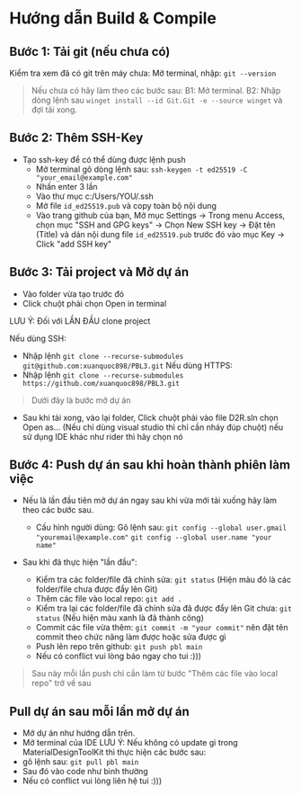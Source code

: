 # Hướng dẫn Build & Compile
## Bước 1: Tải git (nếu chưa có)
Kiểm tra xem đã có git trên máy chưa:
Mở terminal, nhập: ``git --version``
> Nếu chưa có hãy làm theo các bước sau:
		B1: Mở terminal.
		B2:  Nhập dòng lệnh sau ``winget install --id Git.Git -e --source winget`` và đợi tải xong.
## Bước 2: Thêm SSH-Key
- Tạo ssh-key để có thể dùng được lệnh push
	- Mở terminal gõ dòng lệnh sau:
		``ssh-keygen -t ed25519 -C "your_email@example.com"``
	- Nhấn enter 3 lần
	- Vào thư mục c:/Users/YOU/.ssh
	- Mở file ``id_ed25519.pub`` và copy toàn bộ nội dung
	- Vào trang github của bạn, Mở mục Settings -> Trong menu Access, chọn mục "SSH and GPG keys" -> Chọn New SSH key -> Đặt tên (Title) và dán nội dung file ``id_ed25519.pub`` trước đó vào mục Key -> Click "add SSH key"
## Bước 3: Tải project và Mở dự án
- Vào folder vừa tạo trước đó
- Click chuột phải chọn Open in terminal

LƯU Ý: Đối với LẦN ĐẦU clone project

Nếu dùng SSH:
- Nhập lệnh ``git clone --recurse-submodules git@github.com:xuanquoc898/PBL3.git``
Nếu dùng HTTPS:
- Nhập lệnh ``git clone --recurse-submodules https://github.com/xuanquoc898/PBL3.git``

> Dưới đây là bước mở dự án
- Sau khi tải xong, vào lại folder, Click chuột phải vào file D2R.sln chọn Open as... (Nếu chỉ dùng visual studio thì chỉ cần nháy đúp chuột) nếu sử dụng IDE khác như rider thì hãy chọn nó

## Bước 4: Push dự án sau khi hoàn thành phiên làm việc
- Nếu là lần đầu tiên mở dự án ngay sau khi vừa mới tải xuống hãy làm theo các bước sau.
	- Cấu hình người dùng:
		Gõ lệnh sau:
		``git config --global user.gmail "youremail@example.com"``
		``git config --global user.name "your name"``

- Sau khi đã thực hiện "lần đầu":
	- Kiểm tra các folder/file đã chỉnh sửa: ``git status`` (Hiện màu đỏ là các folder/file chưa được đẩy lên Git)
	- Thêm các file vào local repo: ``git add .``
	- Kiểm tra lại các folder/file đã chỉnh sửa đã được đẩy lên Git chưa: ``git status`` (Nếu hiện màu xanh là đã thành công)
	- Commit các file vừa thêm: ``git commit -m "your commit"``
		nên đặt tên commit theo chức năng làm được hoặc sửa được gì
	- Push lên repo trên github: ``git push pbl main``
	- Nếu có conflict vui lòng báo ngay cho tui :)))
> Sau này mỗi lần push chỉ cần làm từ bước "Thêm các file vào local repo" trở về sau


## Pull dự án sau mỗi lần mở dự án
- Mở dự án như hướng dẫn trên.
- Mở terminal của IDE
LƯU Ý: Nếu không có update gì trong MaterialDesignToolKit thì thực hiện các bước sau:
- gõ lệnh sau: ``git pull pbl main``
- Sau đó vào code như bình thường
- Nếu có conflict vui lòng liên hệ tui :)))